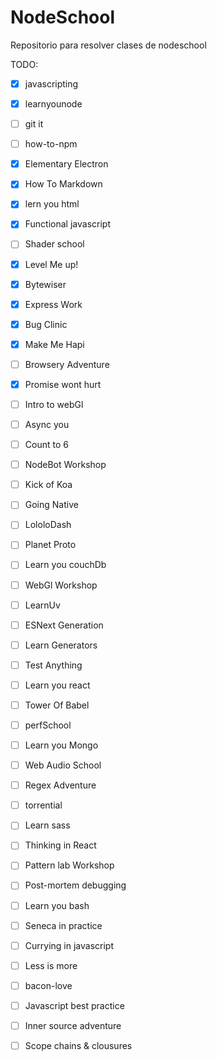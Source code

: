 NodeSchool
==========

Repositorio para resolver clases de nodeschool

TODO:
 - [x] javascripting
 - [x] learnyounode
 - [ ] git it
 - [ ] how-to-npm
 - [x] Elementary Electron
 - [x] How To Markdown
 - [x] lern you html
 - [x] Functional javascript
 - [ ] Shader school
 - [X] Level Me up!
 - [x] Bytewiser
 - [x] Express Work
 - [x] Bug Clinic
 - [x] Make Me Hapi
 - [ ] Browsery Adventure
 - [X] Promise wont hurt
 - [ ] Intro to webGl
 - [ ] Async you
 - [ ] Count to 6
 - [ ] NodeBot Workshop
 - [ ] Kick of Koa
 - [ ] Going Native
 - [ ] LololoDash
 - [ ] Planet Proto
 - [ ] Learn you couchDb
 - [ ] WebGl Workshop
 - [ ] LearnUv
 - [ ] ESNext Generation
 - [ ] Learn Generators
 - [ ] Test Anything
 - [ ] Learn you react
 - [ ] Tower Of Babel
 - [ ] perfSchool
 - [ ] Learn you Mongo
 - [ ] Web Audio School
 - [ ] Regex Adventure
 - [ ] torrential
 - [ ] Learn sass
 - [ ] Thinking in React
 - [ ] Pattern lab Workshop
 - [ ] Post-mortem debugging
 - [ ] Learn you bash
 - [ ] Seneca in practice
 - [ ] Currying in javascript
 - [ ] Less is more
 - [ ] bacon-love
 - [ ] Javascript best practice
 - [ ] Inner source adventure
 - [ ] Scope chains & clousures













